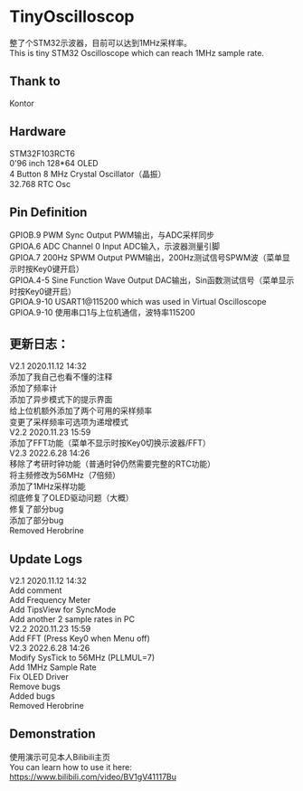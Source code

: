 # TinyOscilloscop
整了个STM32示波器，目前可以达到1MHz采样率。  
This is tiny STM32 Oscilloscope which can reach 1MHz sample rate. 

## Thank to
Kontor

## Hardware
STM32F103RCT6  
0'96 inch 128*64 OLED  
4 Button 
8 MHz Crystal Oscillator（晶振）  
32.768 RTC Osc

## Pin Definition
GPIOB.9 PWM Sync Output  PWM输出，与ADC采样同步  
GPIOA.6 ADC Channel 0 Input  ADC输入，示波器测量引脚  
GPIOA.7 200Hz SPWM Output  PWM输出，200Hz测试信号SPWM波（菜单显示时按Key0键开启）  
GPIOA.4-5 Sine Function Wave Output  DAC输出，Sin函数测试信号（菜单显示时按Key0键开启）  
GPIOA.9-10 USART1@115200 which was used in Virtual Oscilloscope  
GPIOA.9-10 使用串口1与上位机通信，波特率115200

## 更新日志：

V2.1 2020.11.12 14:32  
添加了我自己也看不懂的注释  
添加了频率计  
添加了异步模式下的提示界面  
给上位机额外添加了两个可用的采样频率  
变更了采样频率可选项为递增模式  
V2.2 2020.11.23 15:59  
添加了FFT功能（菜单不显示时按Key0切换示波器/FFT）  
V2.3 2022.6.28 14:26  
移除了考研时钟功能（普通时钟仍然需要完整的RTC功能）  
将主频修改为56MHz（7倍频）  
添加了1MHz采样功能  
彻底修复了OLED驱动问题（大概）  
修复了部分bug  
添加了部分bug  
Removed Herobrine  

## Update Logs

V2.1 2020.11.12 14:32  
Add comment  
Add Frequency Meter  
Add TipsView for SyncMode  
Add another 2 sample rates in PC    
V2.2 2020.11.23 15:59  
Add FFT (Press Key0 when Menu off)  
V2.3 2022.6.28 14:26    
Modify SysTick to 56MHz (PLLMUL=7)  
Add 1MHz Sample Rate  
Fix OLED Driver  
Remove bugs  
Added bugs  
Removed Herobrine  


## Demonstration
使用演示可见本人Bilibili主页  
You can learn how to use it here:  
https://www.bilibili.com/video/BV1gV41117Bu
